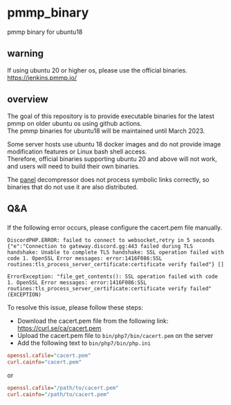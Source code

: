 # pmmp_binary
pmmp binary for ubuntu18
## warning
If using ubuntu 20 or higher os, please use the official binaries.  
https://jenkins.pmmp.io/  

## overview
The goal of this repository is to provide executable binaries for the latest pmmp on older ubuntu os using github actions.  
The pmmp binaries for ubuntu18 will be maintained until March 2023.  
  
Some server hosts use ubuntu 18 docker images and do not provide image modification features or Linux bash shell access.  
Therefore, official binaries supporting ubuntu 20 and above will not work, and users will need to build their own binaries.  

The [panel](https://github.com/pterodactyl/panel) decompressor does not process symbolic links correctly, so binaries that do not use it are also distributed.

## Q&A
### 
If the following error occurs, please configure the cacert.pem file manually.
```
DiscordPHP.ERROR: failed to connect to websocket,retry in 5 seconds
{"e":"Connection to gateway.discord.gg:443 failed during TLS handshake: Unable to complete TLS handshake: SSL operation failed with code 1. OpenSSL Error messages: error:1416F086:SSL routines:tls_process_server_certificate:certificate verify failed"} []
```
```
ErrorException: "file_get_contents(): SSL operation failed with code 1. OpenSSL Error messages: error:1416F086:SSL routines:tls_process_server_certificate:certificate verify failed" (EXCEPTION)
```
To resolve this issue, please follow these steps:

- Download the cacert.pem file from the following link: https://curl.se/ca/cacert.pem
- Upload the cacert.pem file to `bin/php7/bin/cacert.pem` on the server
- Add the following text to `bin/php7/bin/php.ini`
```ini
openssl.cafile="cacert.pem"
curl.cainfo="cacert.pem"
```
or 
```ini
openssl.cafile="/path/to/cacert.pem"
curl.cainfo="/path/to/cacert.pem"
```
